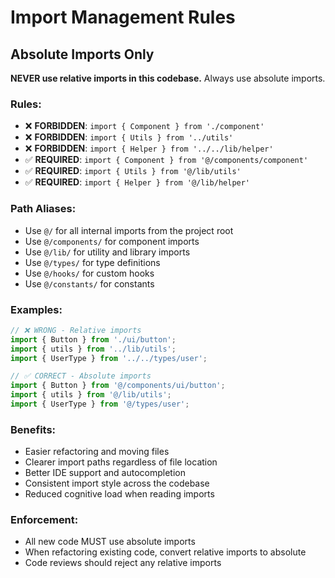 # Import Management Rules

## Absolute Imports Only

**NEVER use relative imports in this codebase.** Always use absolute imports.

### Rules:

- ❌ **FORBIDDEN**: `import { Component } from './component'`
- ❌ **FORBIDDEN**: `import { Utils } from '../utils'`
- ❌ **FORBIDDEN**: `import { Helper } from '../../lib/helper'`
- ✅ **REQUIRED**: `import { Component } from '@/components/component'`
- ✅ **REQUIRED**: `import { Utils } from '@/lib/utils'`
- ✅ **REQUIRED**: `import { Helper } from '@/lib/helper'`

### Path Aliases:

- Use `@/` for all internal imports from the project root
- Use `@/components/` for component imports
- Use `@/lib/` for utility and library imports
- Use `@/types/` for type definitions
- Use `@/hooks/` for custom hooks
- Use `@/constants/` for constants

### Examples:

```typescript
// ❌ WRONG - Relative imports
import { Button } from './ui/button';
import { utils } from '../lib/utils';
import { UserType } from '../../types/user';

// ✅ CORRECT - Absolute imports
import { Button } from '@/components/ui/button';
import { utils } from '@/lib/utils';
import { UserType } from '@/types/user';
```

### Benefits:

- Easier refactoring and moving files
- Clearer import paths regardless of file location
- Better IDE support and autocompletion
- Consistent import style across the codebase
- Reduced cognitive load when reading imports

### Enforcement:

- All new code MUST use absolute imports
- When refactoring existing code, convert relative imports to absolute
- Code reviews should reject any relative imports
